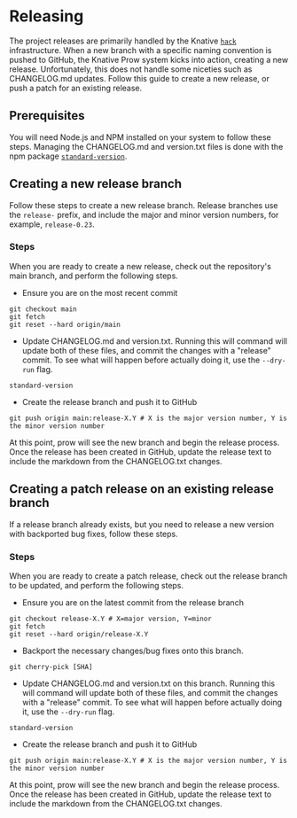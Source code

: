 # Releasing

The project releases are primarily handled by the Knative [`hack`](https://github.com/knative/hack) infrastructure. When a new branch with a specific naming convention is pushed to GitHub, the Knative Prow system kicks into action, creating a new release. Unfortunately, this does not handle some niceties such as CHANGELOG.md updates. Follow this guide to create a new release, or push a patch for an existing release.

## Prerequisites

You will need Node.js and NPM installed on your system to follow these steps. Managing the CHANGELOG.md and version.txt files is done with the npm package [`standard-version`](https://npmjs.com/package/standard-version).

## Creating a new release branch

Follow these steps to create a new release branch. Release branches use the `release-` prefix, and include the major and minor version numbers, for example, `release-0.23`.

### Steps

When you are ready to create a new release, check out the repository's main branch, and perform the following steps.

- Ensure you are on the most recent commit
```
git checkout main
git fetch
git reset --hard origin/main
```

- Update CHANGELOG.md and version.txt. Running this will command will update both of these files, and commit the changes with a "release" commit. To see what will happen before actually doing it, use the `--dry-run` flag. 
```
standard-version
```

- Create the release branch and push it to GitHub
```
git push origin main:release-X.Y # X is the major version number, Y is the minor version number
```

At this point, prow will see the new branch and begin the release process. Once the release has been created in GitHub, update the release text to include the markdown from the CHANGELOG.txt changes.

## Creating a patch release on an existing release branch

If a release branch already exists, but you need to release a new version with backported bug fixes, follow these steps.

### Steps

When you are ready to create a patch release, check out the release branch to be updated, and perform the following steps.

- Ensure you are on the latest commit from the release branch
```
git checkout release-X.Y # X=major version, Y=minor
git fetch
git reset --hard origin/release-X.Y
```

- Backport the necessary changes/bug fixes onto this branch.
```
git cherry-pick [SHA]
```

- Update CHANGELOG.md and version.txt on this branch. Running this will command will update both of these files, and commit the changes with a "release" commit. To see what will happen before actually doing it, use the `--dry-run` flag. 
```
standard-version
```

- Create the release branch and push it to GitHub
```
git push origin main:release-X.Y # X is the major version number, Y is the minor version number
```

At this point, prow will see the new branch and begin the release process. Once the release has been created in GitHub, update the release text to include the markdown from the CHANGELOG.txt changes.
